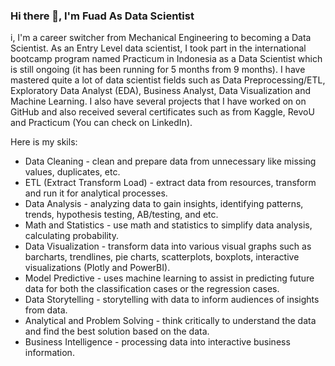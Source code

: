 ### Hi there 👋, I'm Fuad As Data Scientist

i, I'm a career switcher from Mechanical Engineering to becoming a Data Scientist. As an Entry Level data scientist, I took part in the international bootcamp program named Practicum in Indonesia as a Data Scientist which is still ongoing (it has been running for 5 months from 9 months). I have mastered quite a lot of data scientist fields such as Data Preprocessing/ETL, Exploratory Data Analyst (EDA), Business Analyst, Data Visualization and Machine Learning. I also have several projects that I have worked on on GitHub and also received several certificates such as from Kaggle, RevoU and Practicum (You can check on LinkedIn).

Here is my skils:
- Data Cleaning - clean and prepare data from unnecessary like missing values, duplicates, etc.
- ETL (Extract Transform Load) - extract data from resources, transform and run it for analytical processes.
- Data Analysis - analyzing data to gain insights, identifying patterns, trends, hypothesis testing, AB/testing, and etc.
- Math and Statistics - use math and statistics to simplify data analysis, calculating probability.
- Data Visualization - transform data into various visual graphs such as barcharts, trendlines, pie charts, scatterplots, boxplots, interactive visualizations (Plotly and PowerBI).
- Model Predictive - uses machine learning to assist in predicting future data for both the classification cases or the regression cases.
- Data Storytelling - storytelling with data to inform audiences of insights from data.
- Analytical and Problem Solving - think critically to understand the data and find the best solution based on the data.
- Business Intelligence - processing data into interactive business information.

<!--
**fuadraharjo/fuadraharjo** is a ✨ _special_ ✨ repository because its `README.md` (this file) appears on your GitHub profile.

Here are some ideas to get you started:

- 🔭 I’m currently working on ...
- 🌱 I’m currently learning ...
- 👯 I’m looking to collaborate on ...
- 🤔 I’m looking for help with ...
- 💬 Ask me about ...
- 📫 How to reach me: ...
- 😄 Pronouns: ...
- ⚡ Fun fact: ...
-->
